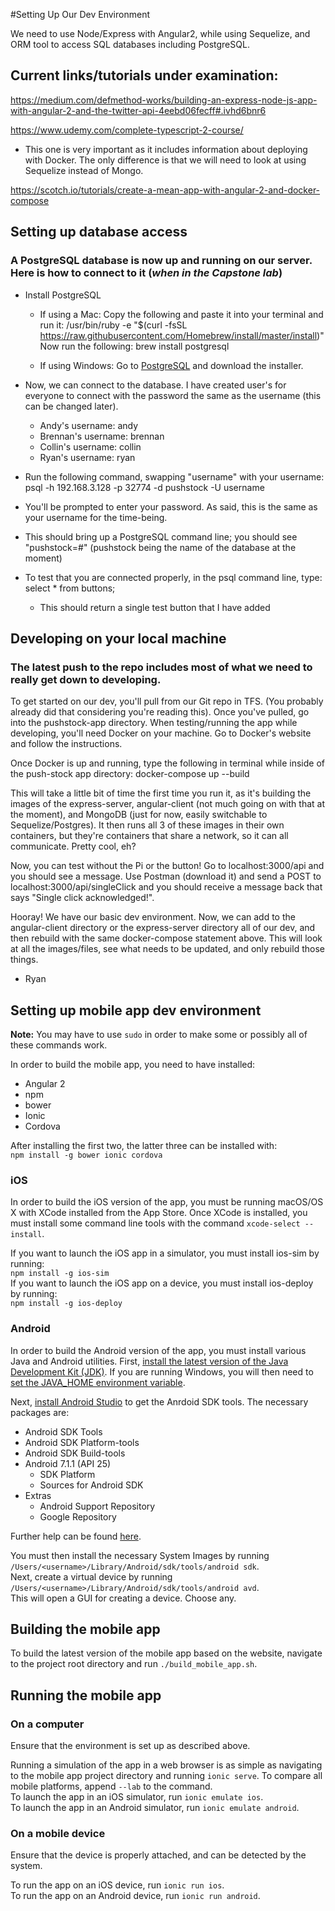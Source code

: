 #Setting Up Our Dev Environment

We need to use Node/Express with Angular2, while using Sequelize, and ORM tool to access SQL databases including PostgreSQL. 

## Current links/tutorials under examination:
https://medium.com/defmethod-works/building-an-express-node-js-app-with-angular-2-and-the-twitter-api-4eebd06fecff#.ivhd6bnr6

https://www.udemy.com/complete-typescript-2-course/

* This one is very important as it includes information about deploying with Docker. The only difference is that we will need to look at using Sequelize instead of Mongo.

https://scotch.io/tutorials/create-a-mean-app-with-angular-2-and-docker-compose

## Setting up database access
### A PostgreSQL database is now up and running on our server. Here is how to connect to it (*when in the Capstone lab*)

* Install PostgreSQL
	* If using a Mac: Copy the following and paste it into your terminal and run it: /usr/bin/ruby -e "$(curl -fsSL https://raw.githubusercontent.com/Homebrew/install/master/install)"
	Now run the following: brew install postgresql

	* If using Windows: Go to [PostgreSQL](https://www.postgresql.org/download/windows/) and download the installer.


* Now, we can connect to the database. I have created user's for everyone to connect with the password the same as the username (this can be changed later).
	* Andy's username: andy
	* Brennan's username: brennan
	* Collin's username: collin
	* Ryan's username: ryan


* Run the following command, swapping "username" with your username: psql -h 192.168.3.128 -p 32774 -d pushstock -U username

* You'll be prompted to enter your password. As said, this is the same as your username for the time-being.

* This should bring up a PostgreSQL command line; you should see "pushstock=#" (pushstock being the name of the database at the moment)

* To test that you are connected properly, in the psql command line, type: select * from buttons;
	* This should return a single test button that I have added


## Developing on your local machine
### The latest push to the repo includes most of what we need to really get down to developing.

To get started on our dev, you'll pull from our Git repo in TFS. (You probably already did that considering you're reading this). Once you've pulled, go into the pushstock-app directory. When testing/running the app while developing, you'll need Docker on your machine. Go to Docker's website and follow the instructions.

Once Docker is up and running, type the following in terminal while inside of the push-stock app directory: docker-compose up --build

This will take a little bit of time the first time you run it, as it's building the images of the express-server, angular-client (not much going on with that at the moment), and MongoDB (just for now, easily switchable to Sequelize/Postgres). It then runs all 3 of these images in their own containers, but they're containers that share a network, so it can all communicate. Pretty cool, eh?

Now, you can test without the Pi or the button! Go to localhost:3000/api and you should see a message. Use Postman (download it) and send a POST to localhost:3000/api/singleClick and you should receive a message back that says "Single click acknowledged!".

Hooray! We have our basic dev environment. Now, we can add to the angular-client directory or the express-server directory all of our dev, and then rebuild with the same docker-compose statement above. This will look at all the images/files, see what needs to be updated, and only rebuild those things.

- Ryan

## Setting up mobile app dev environment

**Note:** You may have to use `sudo` in order to make some or possibly all of these commands work.

In order to build the mobile app, you need to have installed:

* Angular 2
* npm
* bower
* Ionic
* Cordova

After installing the first two, the latter three can be installed with:  
`npm install -g bower ionic cordova`

### iOS

In order to build the iOS version of the app, you must be running macOS/OS X with XCode installed from the App Store. Once XCode is installed, you must install some command line tools with the command `xcode-select --install`.

If you want to launch the iOS app in a simulator, you must install ios-sim by running:  
`npm install -g ios-sim`  
If you want to launch the iOS app on a device, you must install ios-deploy by running:  
`npm install -g ios-deploy`

### Android

In order to build the Android version of the app, you must install various Java and Android utilities. First, [install the latest version of the Java Development Kit (JDK)](http://www.oracle.com/technetwork/java/javase/downloads/index.html). If you are running Windows, you will then need to [set the JAVA_HOME environment variable](https://cordova.apache.org/docs/en/latest/guide/platforms/android/#setting-environment-variables).

Next, [install Android Studio](https://developer.android.com/studio/install.html?pkg=tools) to get the Anrdoid SDK tools. The necessary packages are:

* Android SDK Tools
* Android SDK Platform-tools
* Android SDK Build-tools
* Android 7.1.1 (API 25)
    * SDK Platform
    * Sources for Android SDK
* Extras
    * Android Support Repository
    * Google Repository

Further help can be found [here](https://developer.android.com/studio/intro/update.html).

You must then install the necessary System Images by running   
`/Users/<username>/Library/Android/sdk/tools/android sdk`.  
Next, create a virtual device by running   
`/Users/<username>/Library/Android/sdk/tools/android avd`.  
This will open a GUI for creating a device. Choose any.

## Building the mobile app

To build the latest version of the mobile app based on the website, navigate to the project root directory and run `./build_mobile_app.sh`.

## Running the mobile app
### On a computer

Ensure that the environment is set up as described above.

Running a simulation of the app in a web browser is as simple as navigating to the mobile app project directory and running `ionic serve`. To compare all mobile platforms, append `--lab` to the command.  
To launch the app in an iOS simulator, run `ionic emulate ios`.  
To launch the app in an Android simulator, run `ionic emulate android`.

### On a mobile device

Ensure that the device is properly attached, and can be detected by the system.  

To run the app on an iOS device, run `ionic run ios`.  
To run the app on an Android device, run `ionic run android`.
